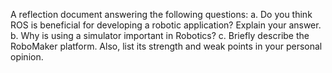A reflection document answering the following questions:
a. Do you think ROS is beneficial for developing a robotic application? Explain your answer.
b. Why is using a simulator important in Robotics?
c. Briefly describe the RoboMaker platform. Also, list its strength and weak points in your
personal opinion.
